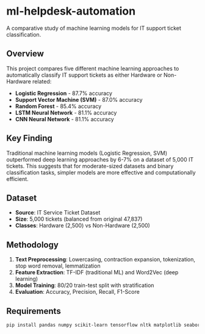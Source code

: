 # ml-helpdesk-automation

A comparative study of machine learning models for IT support ticket classification.

## Overview

This project compares five different machine learning approaches to automatically classify IT support tickets as either Hardware or Non-Hardware related:

- **Logistic Regression** - 87.7% accuracy
- **Support Vector Machine (SVM)** - 87.0% accuracy  
- **Random Forest** - 85.4% accuracy
- **LSTM Neural Network** - 81.1% accuracy
- **CNN Neural Network** - 81.1% accuracy

## Key Finding

Traditional machine learning models (Logistic Regression, SVM) outperformed deep learning approaches by 6-7% on a dataset of 5,000 IT tickets. This suggests that for moderate-sized datasets and binary classification tasks, simpler models are more effective and computationally efficient.

## Dataset

- **Source**: IT Service Ticket Dataset
- **Size**: 5,000 tickets (balanced from original 47,837)
- **Classes**: Hardware (2,500) vs Non-Hardware (2,500)

## Methodology

1. **Text Preprocessing**: Lowercasing, contraction expansion, tokenization, stop word removal, lemmatization
2. **Feature Extraction**: TF-IDF (traditional ML) and Word2Vec (deep learning)
3. **Model Training**: 80/20 train-test split with stratification
4. **Evaluation**: Accuracy, Precision, Recall, F1-Score

## Requirements
```bash
pip install pandas numpy scikit-learn tensorflow nltk matplotlib seaborn
